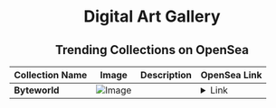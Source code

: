 <div align="center">

# Digital Art Gallery

## Trending Collections on OpenSea

| Collection Name                       | Image                                                                                     | Description                       | OpenSea Link                                                                                          |
|---------------------------------------|-------------------------------------------------------------------------------------------|-----------------------------------|--------------------------------------------------------------------------------------------------------|
| **Byteworld** | ![Image](https://i.seadn.io/s/raw/files/f134c7cb1f5aeb2c57838317f57eb8ed.png?w=500&auto=format?w=200&auto=format) |  | <details><summary>Link</summary>[Byteworld](https://opensea.io/collection/byteworld-3)</details> |

</div>